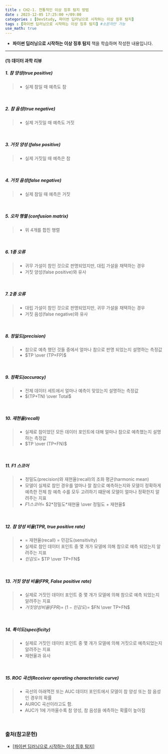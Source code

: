 ```yaml
---
title : CH2-1. 전통적인 이상 징후 탐지 방법
date : 2023-12-05 17:25:00 +/09:00
categories : [DevStudy, 파이썬 딥러닝으로 시작하는 이상 징후 탐지]
tags : [파이썬 딥러닝으로 시작하는 이상 징후 탐지] #소문자만 가능
use_math: true
---
```


* **파이썬 딥러닝으로 시작하는 이상 징후 탐지** 책을 학습하며 작성한 내용입니다.

--- 

#### (1) 데이터 과학 리뷰

##### 1. 참 양성(true positive)
> - 실제 참일 때 예측도 참

&nbsp;
##### 2. 참 음성(true negative)
> - 실제 거짓일 때 예측도 거짓

&nbsp;
##### 3. 거짓 양성 (false positive)
> - 실제 거짓일 때 예측은 참

&nbsp;
##### 4. 거짓 음성(false negative)
> - 실제 참일 때 예측은 거짓

&nbsp;
##### 5. 오차 행렬 (confusion matrix)
> - 위 4개를 합친 행렬


&nbsp;

 
##### 6. 1종 오류
> - 귀무 가설이 참인 것으로 판명되었지만, 대립 가설을 채택하는 경우
> - 거짓 양성(false positive)와 유사

&nbsp;
##### 7. 2종 오류
> - 대립 가설이 참인 것으로 판명되었지만, 귀무 가설을 채택하는 경우
> - 거짓 음성(false negative)와 유사

&nbsp;

##### 8. 정밀도(precision)
> - 참으로 예측 했던 것들 중에서 얼마나 참으로 판명 되었는지 설명하는 측정값
> - $TP \over (TP+FP)$


&nbsp;
##### 9. 정확도(accuracy)
> - 전체 데이터 세트에서 얼마나 예측이 맞았는지 설명하는 측정값
> - $(TP+TN) \over Total$

&nbsp;
##### 10. 재현율(recall)
> - 실제로 참이었던 모든 데이터 포인트에 대해 얼마나 참으로 예측했는지 설명하는 측정값
> - $TP \over (TP+FN)$

&nbsp;

##### 11. F1 스코어
> - 정밀도(precision)와 재현율(recall)의 조화 평균(harmonic mean)
> - 모델이 실제로 참인 경우를 얼마나 잘 참으로 예측하는지와 모델이 정확하게 예측한 전체 참 예측 수를 모두 고려하기 떄문에 모델이 얼마나 정확한지 알려주는 지표
> - $F1 스코어 =$ $2*정밀도*재현율 \over 정밀도 + 재현율$

&nbsp;
##### 12. 참 양성 비율(TPR, true positive rate)
> - = 재현율(recall) = 민감도(sensitivity)
> - 실제로 참인 데이터 포인트 중 몇 개가 모델에 의해 참으로 예측 되었는지 알려주는 지표
> - $민감도 =$ $TP \over TP+FN$

&nbsp;
##### 13. 거짓 양성 비율(FPR, False positive rate)
> - 실제로 거짓인 데이터 포인트 중 몇 개가 모델에 의해 참으로 예측 되었는지 알려주는 지표
> - $거짓 양성 비율(FPR) =$ $(1-민감도) =$ $FN \over TP+FN$

&nbsp;
##### 14. 특이도(specificity)
> - 실제로 거짓인 데이터 포인트 중 몇 개가 모델에 의해 거짓으로 예측되었는지 알려주는 지표
> - 재현율과 유사

&nbsp;
##### 15. ROC 곡선(Receiver operating characteristic curve)
> - 곡선의 아래멱전 또는 AUC 데이터 포인트에서 모델이 참 양성 또는 참 음성인 경우의 확률
> - AUROC 곡선이라고도 함.
> - AUC가 1에 가까울수록 참 양성, 참 음성을 예측하는 확률이 높아짐

&nbsp;
### 출처(참고문헌)
* [[파이썬 딥러닝으로 시작하는 이상 징후 탐지]](https://product.kyobobook.co.kr/detail/S000001732457)






